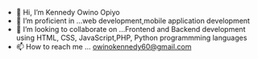 - 👋 Hi, I’m Kennedy Owino Opiyo 
- 👀 I’m proficient in ...web development,mobile application development 
- 💞️ I’m looking to collaborate on ...Frontend and Backend development using HTML, CSS, JavaScript,PHP, Python programmming languages
- 📫 How to reach me ... owinokennedy60@gmail.com

<!---
k-owino/k-owino is a ✨ special ✨ repository because its `README.md` (this file) appears on your GitHub profile.
You can click the Preview link to take a look at your changes.
--->
